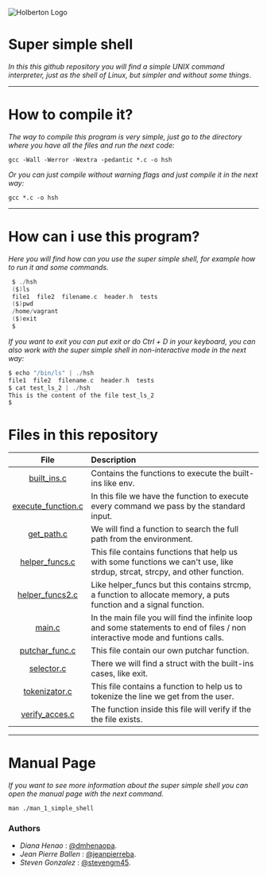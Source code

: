 ![Holberton Logo](https://www.holbertonschool.com/holberton-logo.png)

# Super simple shell

_In this this github repository you will find a simple UNIX command interpreter, just as the shell of Linux, but simpler and without some things_.

---

# How to compile it?

_The way to compile this program is very simple, just go to the directory where you have all the files and run the next code:_

```
gcc -Wall -Werror -Wextra -pedantic *.c -o hsh
```
_Or you can just compile without warning flags and just compile it in the next way:_

```
gcc *.c -o hsh
```

---

# How can i use this program?

_Here you will find how can you use the super simple shell, for example how to run it and some commands._

```c
 $ ./hsh
 ($)ls
 file1  file2  filename.c  header.h  tests
 ($)pwd
 /home/vagrant
 ($)exit
 $
```

_If you want to exit you can put exit or do Ctrl + D in your keyboard, you can also work with the super simple shell in non-interactive mode in the next way:_

```c
$ echo "/bin/ls" | ./hsh
file1  file2  filename.c  header.h  tests
$ cat test_ls_2 | ./hsh
This is the content of the file test_ls_2
$
```

# Files in this repository

File|Description
:---:|:---|
[built_ins.c](./built_ins.c)| Contains the functions to execute the built-ins like env.
[execute_function.c](./execute_function.c)| In this file we have the function to execute every command we pass by the standard input.
[get_path.c](./get_path.c)| We will find a function to search the full path from the environment.
[helper_funcs.c](./helper_funcs.c)| This file contains functions that help us with some functions we can't use, like strdup, strcat, strcpy, and other function.
[helper_funcs2.c](./helper_funcs2.c)| Like helper_funcs but this contains strcmp, a function to allocate memory, a puts function and a signal function.
[main.c](./main.c)| In the main file you will find the infinite loop and some statements to end of files / non interactive mode and funtions calls.
[putchar_func.c](./putchar_func.c)| This file contain our own putchar function.
[selector.c](./selector.c)| There we will find a struct with the built-ins cases, like exit.
[tokenizator.c](./tokenizator.c)| This file contains a function to help us to tokenize the line we get from the user.
[verify_acces.c](./verify_acces.c)| The function inside this file will verify if the the file exists.

---

# Manual Page

_If you want to see more information about the super simple shell you can open the manual page with the next command._

```
man ./man_1_simple_shell
```

### Authors

- *Diana Henao* : [@dmhenaopa](https://github.com/dmhenaopa).
- *Jean Pierre Ballen* : [@jeanpierreba](https://github.com/jeanpierreba).
- *Steven Gonzalez* : [@stevengm45](https://github.com/stevengm45).

